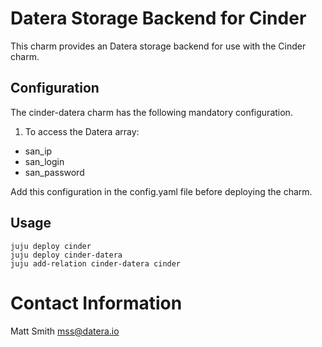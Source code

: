 # Datera Storage Backend for Cinder

This charm provides an Datera storage backend for use with the Cinder
charm.

## Configuration

The cinder-datera charm has the following mandatory configuration.

1. To access the Datera array:
 - san\_ip
 - san\_login
 - san\_password

Add this configuration in the config.yaml file before deploying the charm.

## Usage

    juju deploy cinder
    juju deploy cinder-datera
    juju add-relation cinder-datera cinder

# Contact Information

Matt Smith <mss@datera.io>
